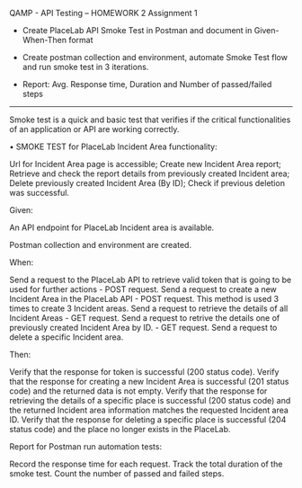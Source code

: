 
QAMP - API Testing – HOMEWORK 2
Assignment 1
- Create PlaceLab API Smoke Test in Postman and document in Given-When-Then 
format

- Create postman collection and environment, automate Smoke Test flow and run 
smoke test in 3 iterations.

- Report: Avg. Response time, Duration and Number of passed/failed steps
____________________________________________________________________
Smoke test is a quick and basic test that verifies if the critical functionalities of an application or API are working correctly.

•	SMOKE TEST for PlaceLab Incident Area functionality:

Url for Incident Area page is accessible;
Create new Incident Area report;
Retrieve and check the report details from previously created Incident area;
Delete previously created Incident Area (By ID);
Check if previous deletion was successful.


Given:

An API endpoint for PlaceLab Incident area is available.

Postman collection and environment are created.

When:

Send a request to the PlaceLab API to retrieve valid token that is going to be used for further actions - POST request.
Send a request to create a new Incident Area in the PlaceLab API - POST request. This method is used 3 times to create 3 Incident areas.
Send a request to retrieve the details of all Incident Areas - GET request.
Send a request to retrive the details one of previously created Incident Area by ID. - GET request.
Send a request to delete a specific Incident area.

Then:

Verify that the response for token is successful (200 status code).
Verify that the response for creating a new Incident Area is successful (201 status code) and the returned data is not empty.
Verify that the response for retrieving the details of a specific place is successful (200 status code) and the returned Incident area information matches the requested Incident area ID.
Verify that the response for deleting a specific place is successful (204 status code) and the place no longer exists in the PlaceLab.

Report for Postman run automation tests:

Record the response time for each request.
Track the total duration of the smoke test.
Count the number of passed and failed steps.